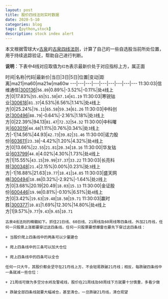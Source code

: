 ```yaml
---
layout: post
title: 股价四线法则实时数据
date: 2020-5-10
categories: blog
tags: [python,stock]
description: stock index alert
---
```



本文根据雪球大v[古泉](https://xueqiu.com/u/7148646888)的[古泉四线法则](https://xueqiu.com/7148646888/130498192)，计算了自己的一些自选股当前所处位置，用于持续追踪验证，帮助自己进行判断。

**说明**：下表中4线对应取值为`红色`表示最新价处于对应指标上方，属正面

时间|名称|代码|最新价|当日|3日|5日|位置|变动|距离|ma21|ma60|ma21w|ma60w
---|---|---|---|---|---|---|---|---
11:30:03|信维通信|[300136](https://xueqiu.com/S/SZ300136)|`56.89`|0.89%|-3.52%|-0.11%|处`4`线上方|0|17.83%|`55.65`|`51.58`|`47.14`|`41.19`
11:30:03|寒锐钴业|[300618](https://xueqiu.com/S/SZ300618)|`81.37`|4.53%|6.56%|1.14%|处`4`线上方|0|25.24%|`76.11`|`65.58`|`59.34`|`61.26`
11:30:03|中科创达|[300496](https://xueqiu.com/S/SZ300496)|`88.79`|-0.64%|-2.16%|1.18%|处`3`线上方|0|22.39%|94.13|`81.47`|`72.32`|`54.32`
11:30:00|中科曙光|[603019](https://xueqiu.com/S/SH603019)|`44.68`|1.11%|0.76%|0.34%|处`3`线上方|-1|14.56%|44.93|`42.73`|`39.82`|`31.46`
11:30:00|诺力股份|[603611](https://xueqiu.com/S/SH603611)|`23.38`|-4.42%|1.20%|4.32%|处`4`线上方|0|13.66%|`22.55`|`21.81`|`20.34`|`18.16`
11:30:00|华友钴业|[603799](https://xueqiu.com/S/SH603799)|`44.0`|4.02%|4.30%|1.73%|处`4`线上方|1|15.55%|`43.15`|`39.99`|`37.37`|`33.22`
11:30:03|长亮科技|[300348](https://xueqiu.com/S/SZ300348)|`21.4`|2.15%|0.00%|0.23%|处`3`线上方|-1|16.88%|21.63|`19.77`|`18.41`|`14.85`
11:30:03|盛天网络|[300494](https://xueqiu.com/S/SZ300494)|`18.86`|0.32%|-2.92%|-1.64%|处`2`线上方|0|3.68%|20.19|20.49|`18.03`|`15.13`
11:30:00|金证股份|[600446](https://xueqiu.com/S/SH600446)|`19.98`|0.81%|-0.10%|6.51%|处`4`线上方|0|3.42%|`19.63`|`19.48`|`18.50`|`19.71`
11:30:03|赢时胜|[300377](https://xueqiu.com/S/SZ300377)|`10.81`|1.69%|12.30%|14.80%|处`4`线上方|1|9.57%|`9.77`|`9.43`|`9.65`|`10.71`

```
古泉4线法则的精髓如下。抓住21日线、60日线、21周线及60周线等四条线，外加21月线，任何一只股票上涨都要穿过这四条线，任何一只股票要想爆雷也要先下穿过这四条线：

+ 当股价爬上四条线中的两条可以少量建仓

+ 爬上四条线中的三条可以加大仓位

+ 爬上四条线中的四条可以全仓

任何一只大牛，其股价都会坚守在21月线上方，不会轻易跌破21月线；相反，每跌破四条线中一条就减一些仓位：

+ 21周线可做为多空分水岭及警戒线，股价在21周线及60周线下方就要十分慎重，多看少做

+ 跌破全部四条线就要大幅减仓，甚至清仓，一旦跌破21月线，清仓观望
```